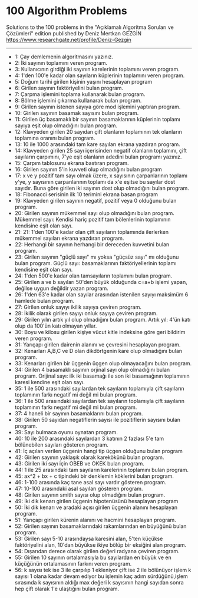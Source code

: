 # 100 Algorithm Problems 

Solutions to the 100 problems in the "Açıklamalı Algoritma Soruları ve Çözümleri" edition published by Deniz Mertkan GEZGİN
https://www.researchgate.net/profile/Deniz-Gezgin

---------------
- 1: Çay demlemenin algoritmasını yazınız.
- 2: İki sayının toplamını veren program.
- 3: Kullanıcının girdiği iki sayının karelerinin toplamını veren program.
- 4: 1'den 100'e kadar olan sayıların küplerinin toplamını veren program.
- 5: Doğum tarihi girilen kişinin yaşını hesaplayan program
- 6: Girilen sayının faktöriyelini bulan program.
- 7: Çarpma işlemini toplama kullanarak bulan program.
- 8: Bölme işlemini çıkarma kullanarak bulan program.
- 9: Girilen sayının istenen sayıya göre mod işlemini yaptıran program.
- 10: Girilen sayının basamak sayısını bulan program.
- 11: Girilen üç basamaklı bir sayının basamaklarının küplerinin toplamı sayıya eşit olup olmadığını bulan program.
- 12: Klavyeden girilen 20 sayıdan çift olanların toplamının tek olanların toplamına oranını bulan program.
- 13: 10 ile 1000 arasındaki tam kare sayıları ekrana yazdıran program.
- 14: Klavyeden girilen 25 sayı içerisinden negatif olanların toplamını, çift sayıların çarpımını, 7'ye eşit olanların adedini bulan programı yazınız.
- 15: Çarpım tablosunu ekrana bastıran program.
- 16: Girilen sayının 5'in kuvveti olup olmadığını bulan program
- 17: x ve y pozitif tam sayı olmak üzere, x sayısının çarpanlarının toplamı y'ye, y sayısının çarpanlarının toplamı da x'e eşitse bu sayılar dost sayıdır. Buna göre girilen iki sayının dost olup olmadığını bulan program.
- 18: Fibonacci serisinin ilk 10 terimini ekrana basan program
- 19: Klavyeden girilen sayının negatif, pozitif veya 0 olduğunu bulan program.
- 20: Girilen sayının mükemmel sayı olup olmadığını bulan program. Mükemmel sayı: Kendisi hariç pozitif tam bölenlerinin toplamının kendisine eşit olan sayı.
- 21: 21: 1'den 100'e kadar olan çift sayıların toplamında ilerlerken mükemmel sayıları ekrana yazdıran program.
- 22: Herhangi bir sayının herhangi bir dereceden kuvvetini bulan program.
- 23: Girilen sayının "güçlü sayı" mı yoksa "güçsüz sayı" mı olduğunu bulan program. Güçlü sayı: basamaklarının faktöriyellerinin toplamı kendisine eşit olan sayı.
- 24: 1'den 500'e kadar olan tamsayıların toplamını bulan program.
- 25: Girilen a ve b sayıları 50'den büyük olduğunda c=a+b işlemi yapan, değilse uygun değildir yazan program.
- 26: 1'den 63'e kadar olan sayılar arasından istenilen sayıyı maksimüm 6 hamlede bulan program.
- 27: Girilen onluk sayıyı ikilik sayıya çeviren program.
- 28: İkilik olarak girilen sayıyı onluk sayıya çeviren program.
- 29: Girilen yılın artık yıl olup olmadığını bulan program. Artık yıl: 4'ün katı olup da 100'ün katı olmayan yıllar.
- 30: Boyu ve kilosu girilen kişiye vücut kitle indeksine göre geri bildirim veren program.
- 31: Yarıçapı girilen dairenin alanını ve çevresini hesaplayan program.
- 32: Kenarları A,B,C ve D olan dikdörtgenin kare olup olmadığını bulan program.
- 33: Kenarları girilen bir üçgenin üçgen olup olmayacağını bulan program.
- 34: Girilen 4 basamaklı sayının orjinal sayı olup olmadığını bulan program. Orijinal sayı: ilk iki basamağı ile son iki basamağının toplamının karesi kendine eşit olan sayı.
- 35: 1 ile 500 arasındaki sayılardan tek sayıların toplamıyla çift sayıların toplamının farkı negatif mi değil mi bulan program.
- 36: 1 ile 500 arasındaki sayılardan tek sayıların toplamıyla çift sayıların toplamının farkı negatif mi değil mi bulan program.
- 37: 4 haneli bir sayının basamaklarını bulan program.
- 38: Girilen 50 sayıdan negatiflerin sayısı ile pozitiflerin sayısını bulan program.
- 39: Sayı bulmaca oyunu oynatan program.
- 40: 10 ile 200 arasındaki sayılardan 3 katının 2 fazlası 5'e tam bölünebilen sayıları gösteren program.
- 41: İç açıları verilen üçgenin hangi tip üçgen olduğunu bulan program
- 42: Girilen sayının yaklaşık olarak karekökünü bulan program.
- 43: Girilen iki sayı için OBEB ve OKEK bulan program.
- 44: 1 ile 25 arasındaki tam sayıların karelerinin toplamını bulan program.
- 45: ax^2 + bx + c tipindeki bir denklemin köklerini bulan program.
- 46: 1-100 arasında kaç tane asal sayı vardır gösteren program.
- 47: 10-100 arasındaki asal sayıları gösteren program.
- 48: Girilen sayının smith sayısı olup olmadığını bulan program.
- 49: İki dik kenarı girilen üçgenin hipotenüsünü hesaplayan program
- 50: İki dik kenarı ve aradaki açısı girilen üçgenin alanını hesaplayan program.
- 51: Yarıçapı girilen kürenin alanını ve hacmini hesaplayan program.
- 52: Girilen sayının basamaklarındaki rakamlarından en büyüğünü bulan program.
- 53: Girilen sayı 5-10 arasındaysa karesini alan, 5'ten küçükse faktöriyelini alan, 10'dan büyükse ikiye bölüp bir eksiğini alan program.
- 54: Dışarıdan derece olarak girilen değeri radyana çeviren program.
- 55: Girilen 10 sayının ortalamasıyla bu sayılardan en büyük ve en küçüğünün ortalamasının farkını veren program.
- 56: k sayısı tek ise 3 ile çarpılıp 1 ekleniyor çift ise 2 ile bölünüyor işlem k sayısı 1 olana kadar devam ediyor bu işlemin kaç adım sürdüğünü,işlem sırasında k sayısının aldığı max değeri k sayısının hangi sayıdan sonra hep çift olarak 1'e ulaştığını bulan program.



